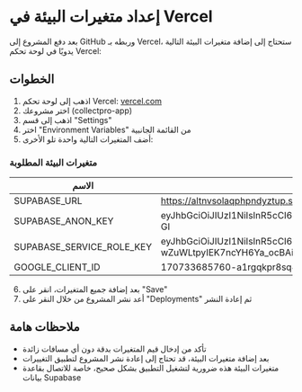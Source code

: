 # إعداد متغيرات البيئة في Vercel

بعد دفع المشروع إلى GitHub وربطه بـ Vercel، ستحتاج إلى إضافة متغيرات البيئة التالية يدويًا في لوحة تحكم Vercel:

## الخطوات

1. اذهب إلى لوحة تحكم Vercel: [vercel.com](https://vercel.com)
2. اختر مشروعك (collectpro-app)
3. اذهب إلى قسم "Settings"
4. اختر "Environment Variables" من القائمة الجانبية
5. أضف المتغيرات التالية واحدة تلو الأخرى:

### متغيرات البيئة المطلوبة

| الاسم | القيمة |
| ----- | ----- |
| SUPABASE_URL | https://altnvsolaqphpndyztup.supabase.co |
| SUPABASE_ANON_KEY | eyJhbGciOiJIUzI1NiIsInR5cCI6IkpXVCJ9.eyJpc3MiOiJzdXBhYmFzZSIsInJlZiI6ImFsdG52c29sYXFwaHBuZHl6dHVwIiwicm9sZSI6ImFub24iLCJpYXQiOjE3NTgwNjI2ODUsImV4cCI6MjA3MzYzODY4NX0.LOvdanWvNL1DaScTDTyXSAbi_4KX_jnJFB1WEdtb-GI |
| SUPABASE_SERVICE_ROLE_KEY | eyJhbGciOiJIUzI1NiIsInR5cCI6IkpXVCJ9.eyJpc3MiOiJzdXBhYmFzZSIsInJlZiI6ImFsdG52c29sYXFwaHBuZHl6dHVwIiwicm9sZSI6InNlcnZpY2Vfcm9sZSIsImlhdCI6MTc1ODA2MjY4NSwiZXhwIjoyMDczNjM4Njg1fQ.yff-wZuWLtpyIEK7ncYH6Ya_ocBAiTVZQxiByB6HkN8 |
| GOOGLE_CLIENT_ID | 170733685760-a1rgqkpr8sq4ktdki47iqtimjg55vc4o.apps.googleusercontent.com |

6. بعد إضافة جميع المتغيرات، انقر على "Save"
7. أعد نشر المشروع من خلال النقر على "Deployments" ثم إعادة النشر

## ملاحظات هامة

- تأكد من إدخال قيم المتغيرات بدقة دون أي مسافات زائدة
- بعد إضافة متغيرات البيئة، قد تحتاج إلى إعادة نشر المشروع لتطبيق التغييرات
- متغيرات البيئة هذه ضرورية لتشغيل التطبيق بشكل صحيح، خاصة للاتصال بقاعدة بيانات Supabase
